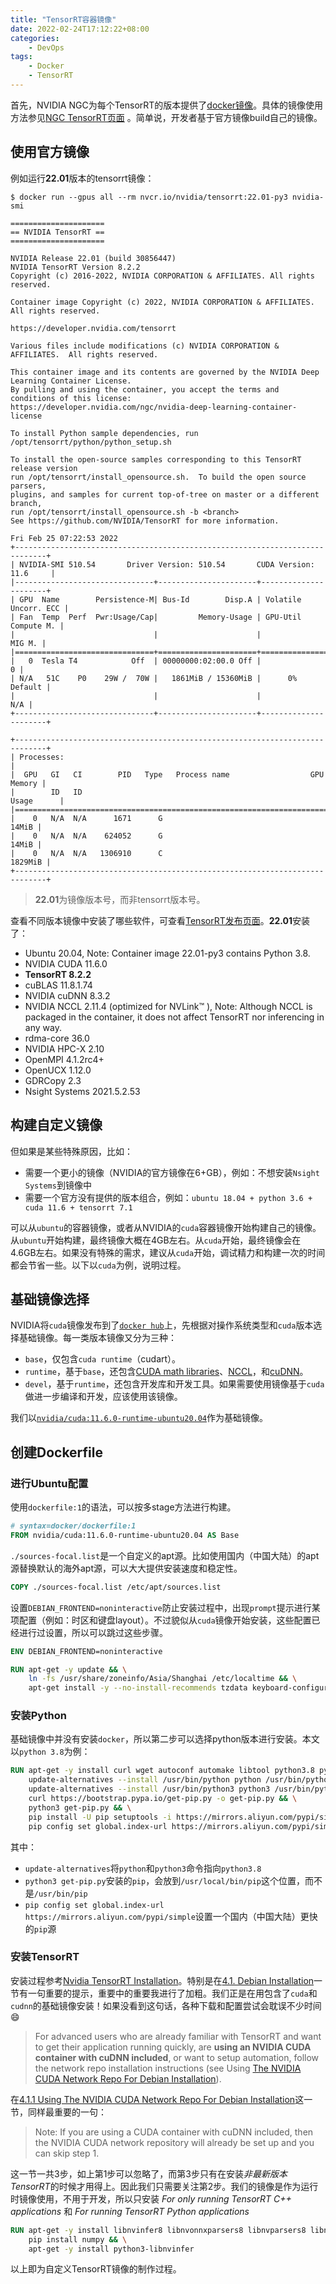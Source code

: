 ```yaml
---
title: "TensorRT容器镜像"
date: 2022-02-24T17:12:22+08:00
categories: 
    - DevOps
tags:
    - Docker
    - TensorRT
---
```


首先，NVIDIA NGC为每个TensorRT的版本提供了[docker镜像](https://docs.nvidia.com/deeplearning/tensorrt/container-release-notes/rel_22-01.html)。具体的镜像使用方法参见[NGC TensorRT页面](https://catalog.ngc.nvidia.com/orgs/nvidia/containers/tensorrt) 。简单说，开发者基于官方镜像build自己的镜像。

<!--more--> 

## 使用官方镜像

例如运行**22.01**版本的tensorrt镜像：

```bash-session
$ docker run --gpus all --rm nvcr.io/nvidia/tensorrt:22.01-py3 nvidia-smi

=====================
== NVIDIA TensorRT ==
=====================

NVIDIA Release 22.01 (build 30856447)
NVIDIA TensorRT Version 8.2.2
Copyright (c) 2016-2022, NVIDIA CORPORATION & AFFILIATES. All rights reserved.

Container image Copyright (c) 2022, NVIDIA CORPORATION & AFFILIATES. All rights reserved.

https://developer.nvidia.com/tensorrt

Various files include modifications (c) NVIDIA CORPORATION & AFFILIATES.  All rights reserved.

This container image and its contents are governed by the NVIDIA Deep Learning Container License.
By pulling and using the container, you accept the terms and conditions of this license:
https://developer.nvidia.com/ngc/nvidia-deep-learning-container-license

To install Python sample dependencies, run /opt/tensorrt/python/python_setup.sh

To install the open-source samples corresponding to this TensorRT release version
run /opt/tensorrt/install_opensource.sh.  To build the open source parsers,
plugins, and samples for current top-of-tree on master or a different branch,
run /opt/tensorrt/install_opensource.sh -b <branch>
See https://github.com/NVIDIA/TensorRT for more information.

Fri Feb 25 07:22:53 2022       
+-----------------------------------------------------------------------------+
| NVIDIA-SMI 510.54       Driver Version: 510.54       CUDA Version: 11.6     |
|-------------------------------+----------------------+----------------------+
| GPU  Name        Persistence-M| Bus-Id        Disp.A | Volatile Uncorr. ECC |
| Fan  Temp  Perf  Pwr:Usage/Cap|         Memory-Usage | GPU-Util  Compute M. |
|                               |                      |               MIG M. |
|===============================+======================+======================|
|   0  Tesla T4            Off  | 00000000:02:00.0 Off |                    0 |
| N/A   51C    P0    29W /  70W |   1861MiB / 15360MiB |      0%      Default |
|                               |                      |                  N/A |
+-------------------------------+----------------------+----------------------+
                                                                               
+-----------------------------------------------------------------------------+
| Processes:                                                                  |
|  GPU   GI   CI        PID   Type   Process name                  GPU Memory |
|        ID   ID                                                   Usage      |
|=============================================================================|
|    0   N/A  N/A      1671      G                                      14MiB |
|    0   N/A  N/A    624052      G                                      14MiB |
|    0   N/A  N/A   1306910      C                                    1829MiB |
+-----------------------------------------------------------------------------+
```

> **22.01**为镜像版本号，而非tensorrt版本号。

查看不同版本镜像中安装了哪些软件，可查看[TensorRT发布页面](https://docs.nvidia.com/deeplearning/tensorrt/container-release-notes/rel_22-01.html)。**22.01**安装了：

- Ubuntu 20.04, Note: Container image 22.01-py3 contains Python 3.8. 
- NVIDIA CUDA 11.6.0
- **TensorRT 8.2.2**
- cuBLAS 11.8.1.74
- NVIDIA cuDNN 8.3.2
- NVIDIA NCCL 2.11.4 (optimized for NVLink™ ), Note: Although NCCL is packaged in the container, it does not affect TensorRT nor inferencing in any way.
- rdma-core 36.0
- NVIDIA HPC-X 2.10
- OpenMPI 4.1.2rc4+
- OpenUCX 1.12.0
- GDRCopy 2.3
- Nsight Systems 2021.5.2.53

## 构建自定义镜像

但如果是某些特殊原因，比如：

- 需要一个更小的镜像（NVIDIA的官方镜像在6+GB），例如：不想安装`Nsight Systems`到镜像中
- 需要一个官方没有提供的版本组合，例如：`ubuntu 18.04 + python 3.6 + cuda 11.6 + tensorrt 7.1`

可以从`ubuntu`的容器镜像，或者从NVIDIA的`cuda`容器镜像开始构建自己的镜像。从`ubuntu`开始构建，最终镜像大概在4GB左右。从`cuda`开始，最终镜像会在4.6GB左右。如果没有特殊的需求，建议从`cuda`开始，调试精力和构建一次的时间都会节省一些。以下以`cuda`为例，说明过程。

## 基础镜像选择

NVIDIA将`cuda`镜像发布到了[`docker hub`](https://hub.docker.com/r/nvidia/cuda)上，先根据对操作系统类型和`cuda`版本选择基础镜像。每一类版本镜像又分为三种：

- `base`，仅包含`cuda runtime`（cudart）。
- `runtime`，基于`base`，还包含[CUDA math libraries](https://developer.nvidia.com/gpu-accelerated-libraries)、[NCCL](https://developer.nvidia.com/nccl)，和[cuDNN](https://developer.nvidia.com/cudnn)。
- `devel`，基于`runtime`，还包含开发库和开发工具。如果需要使用镜像基于`cuda`做进一步编译和开发，应该使用该镜像。


我们以[`nvidia/cuda:11.6.0-runtime-ubuntu20.04`](https://hub.docker.com/layers/nvidia/cuda/11.6.0-runtime-ubuntu20.04)作为基础镜像。

## 创建Dockerfile

### 进行Ubuntu配置

使用`dockerfile:1`的语法，可以按多stage方法进行构建。

```dockerfile
# syntax=docker/dockerfile:1
FROM nvidia/cuda:11.6.0-runtime-ubuntu20.04 AS Base
```

`./sources-focal.list`是一个自定义的apt源。比如使用国内（中国大陆）的apt源替换默认的海外apt源，可以大大提供安装速度和稳定性。

```dockerfile
COPY ./sources-focal.list /etc/apt/sources.list
```

设置`DEBIAN_FRONTEND=noninteractive`防止安装过程中，出现`prompt`提示进行某项配置（例如：时区和键盘layout）。不过貌似从`cuda`镜像开始安装，这些配置已经进行过设置，所以可以跳过这些步骤。

```dockerfile
ENV DEBIAN_FRONTEND=noninteractive

RUN apt-get -y update && \
    ln -fs /usr/share/zoneinfo/Asia/Shanghai /etc/localtime && \
    apt-get install -y --no-install-recommends tzdata keyboard-configuration software-properties-common
```

### 安装Python

基础镜像中并没有安装`docker`，所以第二步可以选择python版本进行安装。本文以`python 3.8`为例：

```dockerfile
RUN apt-get -y install curl wget autoconf automake libtool python3.8 python3.8-dev python3.8-distutils ffmpeg && \
    update-alternatives --install /usr/bin/python python /usr/bin/python3.8 1 && \
    update-alternatives --install /usr/bin/python3 python3 /usr/bin/python3.8 1 && \
    curl https://bootstrap.pypa.io/get-pip.py -o get-pip.py && \
    python3 get-pip.py && \
    pip install -U pip setuptools -i https://mirrors.aliyun.com/pypi/simple && \
    pip config set global.index-url https://mirrors.aliyun.com/pypi/simple  
```

其中：

- `update-alternatives`将`python`和`python3`命令指向`python3.8`
- `python3 get-pip.py`安装的`pip`，会放到`/usr/local/bin/pip`这个位置，而不是`/usr/bin/pip`
- `pip config set global.index-url https://mirrors.aliyun.com/pypi/simple`设置一个国内（中国大陆）更快的`pip`源

### 安装TensorRT

安装过程参考[Nvidia TensorRT Installation](https://docs.nvidia.com/deeplearning/tensorrt/install-guide/index.html#installing)。特别是在[4.1. Debian Installation](https://docs.nvidia.com/deeplearning/tensorrt/install-guide/index.html#installing-debian)一节有一句重要的提示，重要中的重要我进行了加粗。我们正是在用包含了`cuda`和`cudnn`的基础镜像安装！如果没看到这句话，各种下载和配置尝试会耽误不少时间 :smile:

> For advanced users who are already familiar with TensorRT and want to get their application running quickly, are **using an NVIDIA CUDA container with cuDNN included**, or want to setup automation, follow the network repo installation instructions (see Using [The NVIDIA CUDA Network Repo For Debian Installation](https://docs.nvidia.com/deeplearning/tensorrt/install-guide/index.html#maclearn-net-repo-install)). 

在[4.1.1 Using The NVIDIA CUDA Network Repo For Debian Installation](https://docs.nvidia.com/deeplearning/tensorrt/install-guide/index.html#maclearn-net-repo-install)这一节，同样最重要的一句：

> Note: If you are using a CUDA container with cuDNN included, then the NVIDIA CUDA network repository will already be set up and you can skip step 1. 

这一节一共3步，如上第1步可以忽略了，而第3步只有在安装*非最新版本TensorRT*的时候才用得上。因此我们只需要关注第2步。我们的镜像是作为运行时镜像使用，不用于开发，所以只安装 *For only running TensorRT C++ applications* 和 *For running TensorRT Python applications*

```dockerfile
RUN apt-get -y install libnvinfer8 libnvonnxparsers8 libnvparsers8 libnvinfer-plugin8 && \
    pip install numpy && \
    apt-get -y install python3-libnvinfer
```

以上即为自定义TensorRT镜像的制作过程。


